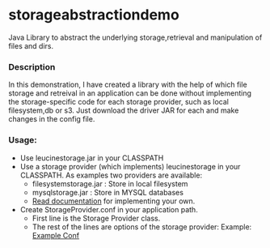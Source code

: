 # storageabstractiondemo
Java Library to abstract the underlying storage,retrieval and manipulation of files and dirs.

<h3>Description</h3>
<p>
  In this demonstration, I have created a library with the help of which file storage and retreival in an application can be done without implementing the storage-specific code for each storage provider, such as local filesystem,db or s3.
  Just download the driver JAR for each and make changes in the config file.
  </p>
<h3>Usage:</h3>
<ul>
  <li>Use leucinestorage.jar in your CLASSPATH 
  </li>
  <li>Use a storage provider (which implements) leucinestorage in your CLASSPATH. As examples two providers are available:
  <ul>
    <li>
    filesystemstorage.jar : Store in local filesystem  
    </li>
    <li>
    mysqlstorage.jar : Store in MYSQL databases
    </li>
    <li>
      <a href="doc/index.html">Read documentation</a> for implementing your own. 
    </li>
    </ul>
  </li>
  <li>Create StorageProvider.conf in your application path.
    <ul>
      <li>
        First line is the Storage Provider class.
      </li>
      <li>
        The rest of the lines are options of the storage provider:
        Example: <a href="demo/StorageProvider - For MySQL.conf">Example Conf</a>
      </li>
    </ul>
  </li>
  
  
  </ul>
  
